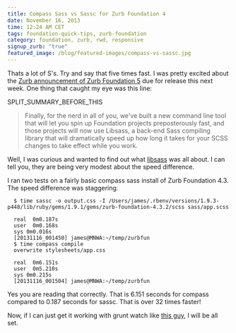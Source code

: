 ```yaml
---
title: Compass Sass vs Sassc for Zurb Foundation 4
date: November 16, 2013
time: 12:24 AM CET
tags: foundation-quick-tips, zurb-foundation
category: foundation, zurb, rwd, responsive
signup_zurb: "true"
featured_image: /blog/featured-images/compass-vs-sassc.jpg
---
```


Thats a lot of S's. Try and say that five times fast. I was pretty excited about the [Zurb announcement of Zurb Foundation 5](http://zurb.com/article/1274/we-feel-the-need-the-need-for-speed-what-) due for release this next week. One thing that caught my eye was this line:

SPLIT\_SUMMARY\_BEFORE\_THIS

> Finally, for the nerd in all of you, we've built a new command line tool that will let you spin up Foundation projects preposterously fast, and those projects will now use <span class="inline-code">Libsass</span>, a back-end Sass compiling library that will dramatically speed up how long it takes for your SCSS changes to take effect while you work.

Well, I was curious and wanted to find out what [libsass](https://github.com/hcatlin/libsass) was all about. I can tell you, they are being very modest about the speed difference.


I ran two tests on a fairly basic compass sass install of Zurb Foundation 4.3. The speed difference was staggering.

      $ time sassc -o output.css -I /Users/james/.rbenv/versions/1.9.3-p448/lib/ruby/gems/1.9.1/gems/zurb-foundation-4.3.2/scss sass/app.scss

      real  0m0.187s
      user  0m0.168s
      sys 0m0.016s
      [20131116_001450] james@MNWA:~/temp/zurbfun
      $ time compass compile
      overwrite stylesheets/app.css

      real  0m6.151s
      user  0m5.210s
      sys 0m0.215s
      [20131116_001504] james@MNWA:~/temp/zurbfun

Yes you are reading that correctly. That is 6.151 seconds for compass compared to 0.187 seconds for sassc. That is over 32 times faster!

Now, if I can just get it working with grunt watch like [this guy](http://benfrain.com/lightning-fast-sass-compiling-with-libsass-node-sass-and-grunt-sass), I will be all set.
